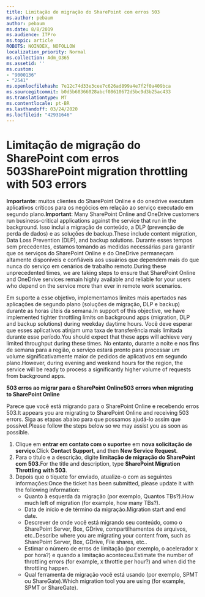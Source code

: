 ```yaml
---
title: Limitação de migração do SharePoint com erros 503
ms.author: pebaum
author: pebaum
ms.date: 8/8/2019
ms.audience: ITPro
ms.topic: article
ROBOTS: NOINDEX, NOFOLLOW
localization_priority: Normal
ms.collection: Adm_O365
ms.assetid: ''
ms.custom:
- "9000136"
- "2541"
ms.openlocfilehash: 7e12c74d33e3cee7c626ad899a4e7f2f0a409bca
ms.sourcegitcommit: b0d5b68366028abcf08610672d5bc9d3b25ac433
ms.translationtype: MT
ms.contentlocale: pt-BR
ms.lasthandoff: 03/24/2020
ms.locfileid: "42931646"
---
```

# <a name="sharepoint-migration-throttling-with-503-errors"></a><span data-ttu-id="0542e-102">Limitação de migração do SharePoint com erros 503</span><span class="sxs-lookup"><span data-stu-id="0542e-102">SharePoint migration throttling with 503 errors</span></span>

<span data-ttu-id="0542e-103">**Importante**: muitos clientes do SharePoint Online e do onedrive executam aplicativos críticos para os negócios em relação ao serviço executado em segundo plano.</span><span class="sxs-lookup"><span data-stu-id="0542e-103">**Important**: Many SharePoint Online and OneDrive customers run business-critical applications against the service that run in the background.</span></span> <span data-ttu-id="0542e-104">Isso inclui a migração de conteúdo, a DLP (prevenção de perda de dados) e as soluções de backup.</span><span class="sxs-lookup"><span data-stu-id="0542e-104">These include content migration, Data Loss Prevention (DLP), and backup solutions.</span></span> <span data-ttu-id="0542e-105">Durante esses tempos sem precedentes, estamos tomando as medidas necessárias para garantir que os serviços do SharePoint Online e do OneDrive permaneçam altamente disponíveis e confiáveis aos usuários que dependem mais do que nunca do serviço em cenários de trabalho remoto.</span><span class="sxs-lookup"><span data-stu-id="0542e-105">During these unprecedented times, we are taking steps to ensure that SharePoint Online and OneDrive services remain highly available and reliable for your users who depend on the service more than ever in remote work scenarios.</span></span>

<span data-ttu-id="0542e-106">Em suporte a esse objetivo, implementamos limites mais apertados nas aplicações de segundo plano (soluções de migração, DLP e backup) durante as horas úteis da semana.</span><span class="sxs-lookup"><span data-stu-id="0542e-106">In support of this objective, we have implemented tighter throttling limits on background apps (migration, DLP and backup solutions) during weekday daytime hours.</span></span> <span data-ttu-id="0542e-107">Você deve esperar que esses aplicativos atinjam uma taxa de transferência mais limitada durante esse período.</span><span class="sxs-lookup"><span data-stu-id="0542e-107">You should expect that these apps will achieve very limited throughput during these times.</span></span> <span data-ttu-id="0542e-108">No entanto, durante a noite e nos fins de semana para a região, o serviço estará pronto para processar um volume significativamente maior de pedidos de aplicativos em segundo plano.</span><span class="sxs-lookup"><span data-stu-id="0542e-108">However, during evening and weekend hours for the region, the service will be ready to process a significantly higher volume of requests from background apps.</span></span>

<span data-ttu-id="0542e-109">**503 erros ao migrar para o SharePoint Online**</span><span class="sxs-lookup"><span data-stu-id="0542e-109">**503 errors when migrating to SharePoint Online**</span></span>

<span data-ttu-id="0542e-110">Parece que você está migrando para o SharePoint Online e recebendo erros 503.</span><span class="sxs-lookup"><span data-stu-id="0542e-110">It appears you are migrating to SharePoint Online and receiving 503 errors.</span></span> <span data-ttu-id="0542e-111">Siga as etapas abaixo para que possamos ajudá-lo assim que possível.</span><span class="sxs-lookup"><span data-stu-id="0542e-111">Please follow the steps below so we may assist you as soon as possible.</span></span> 

1. <span data-ttu-id="0542e-112">Clique em **entrar em contato com o suporte**e em **nova solicitação de serviço**.</span><span class="sxs-lookup"><span data-stu-id="0542e-112">Click **Contact Support**, and then **New Service Request**.</span></span>
2. <span data-ttu-id="0542e-113">Para o título e a descrição, digite **limitação de migração do SharePoint com 503**.</span><span class="sxs-lookup"><span data-stu-id="0542e-113">For the title and description, type **SharePoint Migration Throttling with 503**.</span></span>
3. <span data-ttu-id="0542e-114">Depois que o tíquete for enviado, atualize-o com as seguintes informações:</span><span class="sxs-lookup"><span data-stu-id="0542e-114">Once the ticket has been submitted, please update it with the following information:</span></span>
    - <span data-ttu-id="0542e-115">Quanto à esquerda da migração (por exemplo, Quantos TBs?).</span><span class="sxs-lookup"><span data-stu-id="0542e-115">How much left of migration (for example, how many TBs?).</span></span>
    - <span data-ttu-id="0542e-116">Data de início e de término da migração.</span><span class="sxs-lookup"><span data-stu-id="0542e-116">Migration start and end date.</span></span>
    - <span data-ttu-id="0542e-117">Descrever de onde você está migrando seu conteúdo, como o SharePoint Server, Box, GDrive, compartilhamentos de arquivos, etc..</span><span class="sxs-lookup"><span data-stu-id="0542e-117">Describe where you are migrating your content from, such as SharePoint Server, Box, GDrive, File shares, etc..</span></span>
    - <span data-ttu-id="0542e-118">Estimar o número de erros de limitação (por exemplo, o acelerador x por hora?) e quando a limitação aconteceu.</span><span class="sxs-lookup"><span data-stu-id="0542e-118">Estimate the number of throttling errors (for example, x throttle per hour?) and when did the throttling happen.</span></span>
    - <span data-ttu-id="0542e-119">Qual ferramenta de migração você está usando (por exemplo, SPMT ou ShareGate).</span><span class="sxs-lookup"><span data-stu-id="0542e-119">Which migration tool you are using (for example, SPMT or ShareGate).</span></span>


